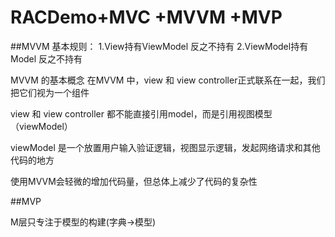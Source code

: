 # RACDemo+MVC +MVVM +MVP

##MVVM
基本规则：
1.View持有ViewModel  反之不持有
2.ViewModel持有Model 反之不持有

MVVM 的基本概念
在MVVM 中，view 和 view controller正式联系在一起，我们把它们视为一个组件

view 和 view controller 都不能直接引用model，而是引用视图模型（viewModel）

viewModel 是一个放置用户输入验证逻辑，视图显示逻辑，发起网络请求和其他代码的地方

使用MVVM会轻微的增加代码量，但总体上减少了代码的复杂性
 


##MVP

M层只专注于模型的构建(字典->模型)
